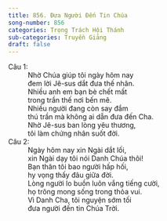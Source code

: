 ```yaml
---
title: 856. Đưa Người Đến Tin Chúa
song-number: 856
categories: Trọng Trách Hội Thánh
sub-categories: Truyền Giảng
draft: false
---
```

<dl><dt>Câu 1:</dt><dd data-verse="1">Nhờ Chúa giúp tôi ngày hôm nay <br/>đem lời Jê-sus dắt đưa thế nhân. <br/>Nhiều anh em bạn bè chết mất <br/>trong trần thế nơi bến mê. <br/>Nhiều người đang còn say đắm <br/>thú trần mà không ai dẫn đưa đến Cha. <br/>Nhờ Jê-sus ban lòng yêu thương, <br/>tôi làm chứng nhân suốt đời. </dd><dt>Câu 2:</dt><dd data-verse="2">Ngày hôm nay xin Ngài dắt lối, <br/>xin Ngài dạy tôi nói Danh Chúa thôi! <br/>Bạn thân tôi bao người hấp hối, <br/>hy vọng thấy đâu giữa đời. <br/>Lòng người lo buồn luôn vắng tiếng cười, <br/>họ trông mong sống trong thỏa vui. <br/>Vì Danh Cha, tôi nguyện sớm tối <br/>đưa người đến tin Chúa Trời. </dd></dl>